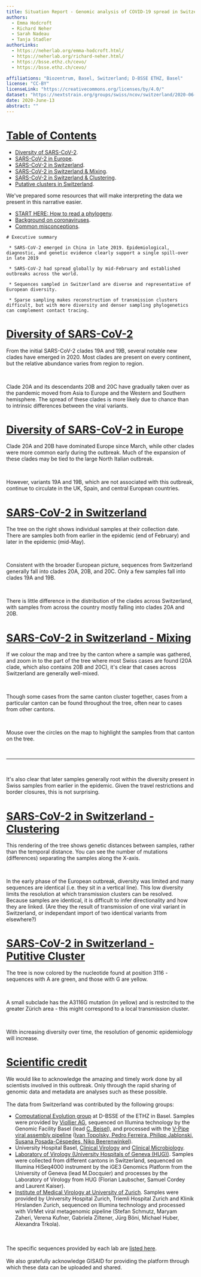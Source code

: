 ```yaml
---
title: Situation Report - Genomic analysis of COVID-19 spread in Switzerland.
authors:
  - Emma Hodcroft
  - Richard Neher
  - Sarah Nadeau
  - Tanja Stadler
authorLinks:
  - https://neherlab.org/emma-hodcroft.html/
  - https://neherlab.org/richard-neher.html/
  - https://bsse.ethz.ch/cevo/
  - https://bsse.ethz.ch/cevo/

affiliations: "Biozentrum, Basel, Switzerland; D-BSSE ETHZ, Basel"
license: "CC-BY"
licenseLink: "https://creativecommons.org/licenses/by/4.0/"
dataset: "https://nextstrain.org/groups/swiss/ncov/switzerland/2020-06-13?d=map&f_country=Switzerland&legend=closed"
date: 2020-June-13
abstract: ""
---
```


<!-- This is left-side text 1-->
# [Table of Contents]("https://nextstrain.org/groups/swiss/ncov/switzerland/2020-06-13?d=map&f_country=Switzerland&legend=closed")

  * [Diversity of SARS-CoV-2](https://nextstrain.org/groups/swiss/narratives/sit-rep-2020-06-07?n=2).
  * [SARS-CoV-2 in Europe](https://nextstrain.org/groups/swiss/narratives/sit-rep-2020-06-07?n=3).
  * [SARS-CoV-2 in Switzerland](https://nextstrain.org/groups/swiss/narratives/sit-rep-2020-06-07?n=4).
  * [SARS-CoV-2 in Switzerland & Mixing](https://nextstrain.org/groups/swiss/narratives/sit-rep-2020-06-07?n=5).
  * [SARS-CoV-2 in Switzerland & Clustering](https://nextstrain.org/groups/swiss/narratives/sit-rep-2020-06-07?n=6).
  * [Putative clusters in Switzerland](https://nextstrain.org/groups/swiss/narratives/sit-rep-2020-06-07?n=7).

We've prepared some resources that will make interpreting the data we present in this narrative easier.

  * [START HERE: How to read a phylogeny](https://nextstrain.org/narratives/trees-background/).
  * [Background on coronaviruses](https://nextstrain.org/help/coronavirus/human-CoV).
  * [Common misconceptions](https://nextstrain.org/narratives/ncov/sit-rep/2020-03-13?n=11).

<!-- This is right-side text -->
```auspiceMainDisplayMarkdown
# Executive summary

 * SARS-CoV-2 emerged in China in late 2019. Epidemiological, diagnostic, and genetic evidence clearly support a single spill-over in late 2019

 * SARS-CoV-2 had spread globally by mid-February and established outbreaks across the world.

 * Sequences sampled in Switzerland are diverse and representative of European diversity.

 * Sparse sampling makes reconstruction of transmission clusters difficult, but with more diversity and denser sampling phylogenetics can complement contact tracing.
```


<!-- ############ SLIDE BREAK ############# -->
# [Diversity of SARS-CoV-2](https://nextstrain.org/groups/swiss/ncov/switzerland/2020-06-13?c=clade_membership&d=tree,map)

 From the initial SARS-CoV-2 clades 19A and 19B, several notable new clades have emerged in 2020. Most clades are present on every continent, but the relative abundance varies from region to region.

 <br>

 Clade 20A and its descendants 20B and 20C have gradually taken over as the pandemic moved from Asia to Europe and the Western and Southern hemisphere. The spread of these clades is more likely due to chance than to intrinsic differences between the viral variants.

# [Diversity of SARS-CoV-2 in Europe](https://nextstrain.org/groups/swiss/ncov/switzerland/2020-06-13?c=clade_membership&f_region=Europe&d=tree,map)

 Clade 20A and 20B have dominated Europe since March, while other clades were more common early during the outbreak. Much of the expansion of these clades may be tied to the large North Italian outbreak.

 <br>

 However, variants 19A and 19B, which are not associated with this outbreak, continue to circulate in the UK, Spain, and central European countries.

# [SARS-CoV-2 in Switzerland](https://nextstrain.org/groups/swiss/ncov/switzerland/2020-06-13?c=clade_membership&f_country=Switzerland&d=tree,map)

 The tree on the right shows individual samples at their collection date. There are samples both from earlier in the epidemic (end of February) and later in the epidemic (mid-May).

<br>

 Consistent with the broader European picture, sequences from Switzerland generally fall into clades 20A, 20B, and 20C. Only a few samples fall into clades 19A and 19B.

 <br>

 There is little difference in the distribution of the clades across Switzerland, with samples from across the country mostly falling into clades 20A and 20B.

# [SARS-CoV-2 in Switzerland - Mixing](https://nextstrain.org/groups/swiss/ncov/switzerland/2020-06-13?c=division&d=tree,map,entropy&f_country=Switzerland&f_region=Europe&label=clade:20A&legend=closed)
<!-- having entropy panel on seems to fix map zoom... -->

If we colour the map and tree by the canton where a sample was gathered, and zoom in to the part of the tree where most Swiss cases are found (20A clade, which also contains 20B and 20C), it's clear that cases across Switzerland are generally well-mixed. 

<br>

Though some cases from the same canton cluster together, cases from a particular canton can be found throughout the tree, often near to cases from other cantons.

<br>

Mouse over the circles on the map to highlight the samples from that canton on the tree.

<br>

--------------------

<br>

It's also clear that later samples generally root within the diversity present in Swiss samples from earlier in the epidemic. Given the travel restrictions and border closures, this is not surprising. 

# [SARS-CoV-2 in Switzerland - Clustering](https://nextstrain.org/groups/swiss/ncov/switzerland/2020-06-13?c=num_date&d=tree,map&f_country=Switzerland&label=clade:20A&m=div&legend=open)

 This rendering of the tree shows genetic distances between samples, rather than the temporal distance. You can see the number of mutations (differences) separating the samples along the X-axis.

 <br>

 In the early phase of the European outbreak, diversity was limited and many sequences are identical (i.e. they sit in a vertical line). This low diversity limits the resolution at which transmission clusters can be resolved. Because samples are identical, it is difficult to infer directionality and how they are linked. (Are they the result of transmission of one viral variant in Switzerland, or independant import of two identical variants from elsewhere?)

# [SARS-CoV-2 in Switzerland - Putitive Cluster](https://nextstrain.org/groups/swiss/ncov/switzerland/2020-06-13?c=gt-nuc_3116&f_country=Switzerland&label=clade:20A&m=div&d=tree,map,entropy)
<!-- having entropy panel on seems to fix map zoom... -->

 The tree is now colored by the nucleotide found at position 3116 - sequences with A are green, and those with G are yellow.

 <br>

 A small subclade has the A3116G mutation (in yellow) and is restrcited to the greater Zürich area - this might correspond to a local transmission cluster.

 <br>

 With increasing diversity over time, the resolution of genomic epidemiology will increase.


<!-- This is left-side text 12-->
# [Scientific credit]("https://nextstrain.org/groups/swiss/ncov/switzerland/2020-06-13?d=map&f_country=Switzerland&legend=closed")

We would like to acknowledge the amazing and timely work done by all scientists involved in this outbreak.
Only through the rapid sharing of genomic data and metadata are analyses such as these possible.
<br><br>
The data from Switzerland was contributed by the following groups:

 * [Computational Evolution group](https://bsse.ethz.ch/cevo) at D-BSSE of the ETHZ in Basel. Samples were provided by [Viollier AG](www.viollier.ch), sequenced on Illumina technology by the Genomic Facility Basel (lead [C. Beisel](https://bsse.ethz.ch/genomicsbasel)), and processed with the [V-Pipe viral assembly pipeline](https://cbg-ethz.github.io/V-pipe/sars-cov-2/) ([Ivan Topolsky, Pedro Ferreira, Philipp Jablonski, Susana Posada-​Céspedes, Niko Beerenwinkel](https://bsse.ethz.ch/cbg)).
 * University Hospital Basel, [Clinical Virology](https://www.unispital-basel.ch/ueber-uns/bereiche/medizinische-querschnittsfunktionen/kliniken-institute-abteilungen/labormedizin/ueber-uns/klinische-virologie/kontakt-und-oeffnungszeiten/) and [Clinical Microbiology](https://www.unispital-basel.ch/ueber-uns/bereiche/medizinische-querschnittsfunktionen/kliniken-institute-abteilungen/labormedizin/ueber-uns/klinische-bakteriologie-mykologie/kontakt-und-oeffnungszeiten/).
 * [Laboratory of Virology (University Hospitals of Geneva (HUG))](https://www.hug-ge.ch/laboratoire-virologie). Samples were collected from different cantons in Switzerland, sequenced on Illumina HiSeq4000 instrument by the iGE3 Genomics Platform from the University of Geneva (lead M.Docquier) and processes by the Laboratory of Virology from HUG (Florian Laubscher, Samuel Cordey and Laurent Kaiser).
 * [Institute of Medical Virology at University of Zurich](https://www.virology.uzh.ch/de/research/gtrkolad.html). Samples were provided by University Hospital Zurich, Triemli Hospital Zurich and Klinik Hirslanden Zurich, sequenced on Illumina technology and processed with VirMet viral metagenomic pipeline (Stefan Schmutz, Maryam Zaheri, Verena Kufner, Gabriela Ziltener, Jürg Böni, Michael Huber, Alexandra Trkola).

<br><br>
The specific sequences provided by each lab are [listed here](https://github.com/nextstrain/ncov/blob/e8020ca13e420bb62e31acf9a07268bc08b11c63/narratives/sit-rep_credits.md).
<br><br>
We also gratefully acknowledge GISAID for providing the platform through which these data can be uploaded and shared.
